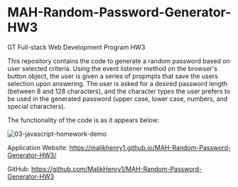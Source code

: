# MAH-Random-Password-Generator-HW3
GT Full-stack Web Development Program HW3

This repository contains the code to generate a random password based on user selected criteria. Using the event listener method on the browser's button object, the user is given a series of propmpts that save the users selection upon answering. The user is asked for a desired password length (between 8 and 128 characters), and the character types the user prefers to be used in the generated password (upper case, lower case, numbers, and special characters).


The functionality of the code is as it appears below:


![03-javascript-homework-demo](https://user-images.githubusercontent.com/100103479/159605876-0376f895-7953-4d30-83bc-2e56e5de5822.png)


Application Website: https://malikhenry1.github.io/MAH-Random-Password-Generator-HW3/


GitHub:  https://github.com/MalikHenry1/MAH-Random-Password-Generator-HW3
